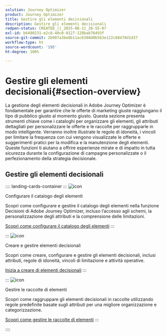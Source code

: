 ```yaml
---
solution: Journey Optimizer
product: Journey Optimizer
title: Gestire gli elementi decisionali
description: Gestire gli elementi decisionali
redpen-status: CREATED_||_2025-08-11_20-55-07
exl-id: b6490231-e2c8-40c0-9127-128bab76493f
source-git-commit: 2b907a3be8b11ac6308d0b563e122c88478d1d37
workflow-type: ht
source-wordcount: '195'
ht-degree: 100%

---
```


# Gestire gli elementi decisionali{#section-overview}

La gestione degli elementi decisionali in Adobe Journey Optimizer è fondamentale per garantire che le offerte di marketing giuste raggiungano il tipo di pubblico giusto al momento giusto. Questa sezione presenta strumenti chiave come i cataloghi per organizzare gli elementi, gli attributi dettagliati per personalizzare le offerte e le raccolte per raggrupparle in modo intelligente. Verranno inoltre illustrate le regole di idoneità, i vincoli per limitare la frequenza con cui vengono visualizzate le offerte e suggerimenti pratici per la modifica e la manutenzione degli elementi. Queste funzioni ti aiutano a offrire esperienze mirate e di impatto in tutta sicurezza durante la configurazione di campagne personalizzate o il perfezionamento della strategia decisionale.

## Gestire gli elementi decisionali

:::: landing-cards-container
:::
![icon](https://cdn.experienceleague.adobe.com/icons/gear.svg?lang=it)

Configurare il catalogo degli elementi

Scopri come configurare e gestire il catalogo degli elementi nella funzione Decisioni di Adobe Journey Optimizer, incluso l’accesso agli schemi, la personalizzazione degli attributi e la comprensione delle limitazioni.

[Scopri come configurare il catalogo degli elementi](../using/experience-decisioning/catalogs.md)
:::

:::
![icon](https://cdn.experienceleague.adobe.com/icons/list-check.svg?lang=it)

Creare e gestire elementi decisionali

Scopri come creare, configurare e gestire gli elementi decisionali, inclusi attributi, regole di idoneità, vincoli di limitazione e attività operative.

[Inizia a creare di elementi decisionali](../using/experience-decisioning/items.md)
:::

:::
![icon](https://cdn.experienceleague.adobe.com/icons/puzzle-piece.svg?lang=it)

Gestire le raccolte di elementi

Scopri come raggruppare gli elementi decisionali in raccolte utilizzando regole predefinite basate sugli attributi per una migliore organizzazione e categorizzazione.

[Scopri come gestire le raccolte di elementi](../using/experience-decisioning/collections.md)
:::

::::
